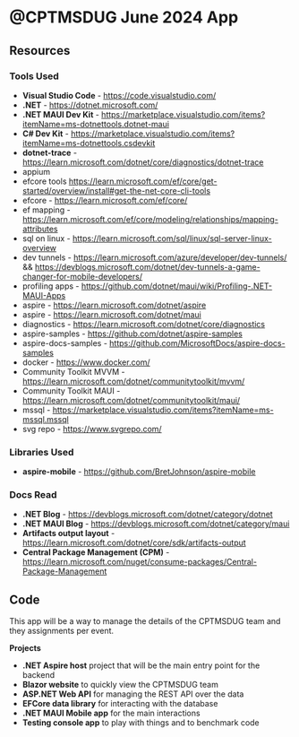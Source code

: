 # @CPTMSDUG June 2024 App

## Resources

### Tools Used

* **Visual Studio Code** - https://code.visualstudio.com/
* **.NET** - https://dotnet.microsoft.com/
* **.NET MAUI Dev Kit** - https://marketplace.visualstudio.com/items?itemName=ms-dotnettools.dotnet-maui
* **C# Dev Kit** - https://marketplace.visualstudio.com/items?itemName=ms-dotnettools.csdevkit
* **dotnet-trace** - https://learn.microsoft.com/dotnet/core/diagnostics/dotnet-trace
* appium
* efcore tools https://learn.microsoft.com/ef/core/get-started/overview/install#get-the-net-core-cli-tools
* efcore - https://learn.microsoft.com/ef/core/
* ef mapping - https://learn.microsoft.com/ef/core/modeling/relationships/mapping-attributes
* sql on linux - https://learn.microsoft.com/sql/linux/sql-server-linux-overview
* dev tunnels - https://learn.microsoft.com/azure/developer/dev-tunnels/ && https://devblogs.microsoft.com/dotnet/dev-tunnels-a-game-changer-for-mobile-developers/
* profiling apps - https://github.com/dotnet/maui/wiki/Profiling-.NET-MAUI-Apps
* aspire - https://learn.microsoft.com/dotnet/aspire
* aspire - https://learn.microsoft.com/dotnet/maui
* diagnostics - https://learn.microsoft.com/dotnet/core/diagnostics
* aspire-samples - https://github.com/dotnet/aspire-samples
* aspire-docs-samples - https://github.com/MicrosoftDocs/aspire-docs-samples
* docker - https://www.docker.com/
* Community Toolkit MVVM - https://learn.microsoft.com/dotnet/communitytoolkit/mvvm/
* Community Toolkit MAUI - https://learn.microsoft.com/dotnet/communitytoolkit/maui/
* mssql - https://marketplace.visualstudio.com/items?itemName=ms-mssql.mssql
* svg repo - https://www.svgrepo.com/


### Libraries Used

* **aspire-mobile** - https://github.com/BretJohnson/aspire-mobile

### Docs Read

* **.NET Blog** - https://devblogs.microsoft.com/dotnet/category/dotnet
* **.NET MAUI Blog** - https://devblogs.microsoft.com/dotnet/category/maui
* **Artifacts output layout** - https://learn.microsoft.com/dotnet/core/sdk/artifacts-output
* **Central Package Management (CPM)** - https://learn.microsoft.com/nuget/consume-packages/Central-Package-Management

## Code

This app will be a way to manage the details of the CPTMSDUG team and they assignments per event.

**Projects**

* **.NET Aspire host** project that will be the main entry point for the backend
* **Blazor website** to quickly view the CPTMSDUG team
* **ASP.NET Web API** for managing the REST API over the data
* **EFCore data library** for interacting with the database
* **.NET MAUI Mobile app** for the main interactions
* **Testing console app** to play with things and to benchmark code
